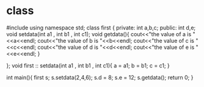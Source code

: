 # class
#include<iostream>
using namespace std;
class first
{
private:
    int a,b,c;
public:
    int d,e;
    void setdata(int a1 , int b1 , int c1);
    void getdata(){
        cout<<"the value of a is "<<a<<endl;
        cout<<"the value of b is "<<b<<endl;
        cout<<"the value of c is "<<c<<endl;
        cout<<"the value of d is "<<d<<endl;
        cout<<"the value of e is "<<e<<endl;
    }
  
};
void first :: setdata(int a1 , int b1 , int c1){
    a = a1;
    b = b1;
    c = c1;
}

int main(){
    first s;
    s.setdata(2,4,6);
    s.d = 8;
    s.e = 12;
    s.getdata();
    return 0;
}

